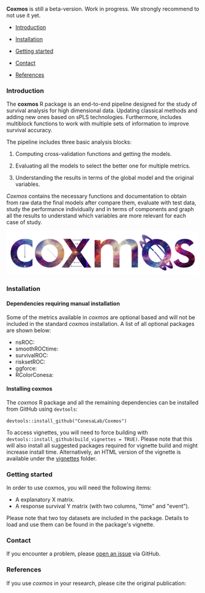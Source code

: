 **Coxmos** is still a beta-version. Work in progress. We strongly recommend to not use it yet.

* [Introduction](https://github.com/ConesaLab/Coxmos/edit/master/README.md#introduction)

* [Installation](https://github.com/ConesaLab/Coxmos/edit/master/README.md#installation)

* [Getting started](https://github.com/ConesaLab/Coxmos/edit/master/README.md#getting-started)

* [Contact](https://github.com/ConesaLab/Coxmos/edit/master/README.md#contact)

* [References](https://github.com/ConesaLab/Coxmos/edit/master/README.md#references)


### Introduction
The **coxmos** R package is an end-to-end pipeline designed for the study of survival analysis for 
high dimensional data. Updating classical methods and adding new ones based on sPLS technologies. 
Furthermore, includes multiblock functions to work with multiple sets of information to improve 
survival accuracy. 

The pipeline includes three basic analysis blocks:

1. Computing cross-validation functions and getting the models. 

2. Evaluating all the models to select the better one for multiple metrics.

3. Understanding the results in terms of the global model and the original variables.

*Coxmos* contains the necessary functions and documentation to obtain from raw data the final models
after compare them, evaluate with test data, study the performance individually and in terms of 
components and graph all the results to understand which variables are more relevant for each case 
of study.

![](images/logo.png)

### Installation

#### Dependencies requiring manual installation

Some of the metrics available in *coxmos* are optional based and will not be included in the 
standard *coxmos* installation. A list of all optional packages are shown below:

* nsROC:
* smoothROCtime:
* survivalROC:
* risksetROC:
* ggforce:
* RColorConesa:

#### Installing coxmos

The *coxmos* R package and all the remaining dependencies can be installed 
from GitHub using `devtools`:

```
devtools::install_github("ConesaLab/Coxmos")
```

To access vignettes, you will need to force building with
`devtools::install_github(build_vignettes = TRUE)`. Please note that this will
also install all suggested packages required for vignette build and might 
increase install time. Alternatively, an HTML version of the vignette is
available under the [vignettes](https://github.com/ConesaLab/Coxmos/tree/master/vignettes)
folder.


### Getting started

In order to use coxmos, you will need the following items:

- A explanatory X matrix.
- A response survival Y matrix (with two columns, "time" and "event").

Please note that two toy datasets are included in the package. Details to load and use them can be 
found in the package's vignette.


### Contact
If you encounter a problem, please 
[open an issue](https://github.com/ConesaLab/Coxmos/issues) via GitHub.

  
### References
If you use *coxmos* in your research, please cite the original publication:

